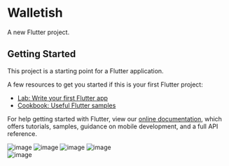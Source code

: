 # Walletish

A new Flutter project.

## Getting Started

This project is a starting point for a Flutter application.

A few resources to get you started if this is your first Flutter project:

- [Lab: Write your first Flutter app](https://flutter.dev/docs/get-started/codelab)
- [Cookbook: Useful Flutter samples](https://flutter.dev/docs/cookbook)

For help getting started with Flutter, view our
[online documentation](https://flutter.dev/docs), which offers tutorials,
samples, guidance on mobile development, and a full API reference.


![image](https://github.com/ismailvc1111/TFG/blob/master/s1.png)
![image](https://github.com/ismailvc1111/TFG/blob/master/s2.png)
![image](https://github.com/ismailvc1111/TFG/blob/master/s4.png)
![image](https://github.com/ismailvc1111/TFG/blob/master/s5.png) <br />
![image](https://github.com/ismailvc1111/TFG/blob/master/s6.png) <br />
